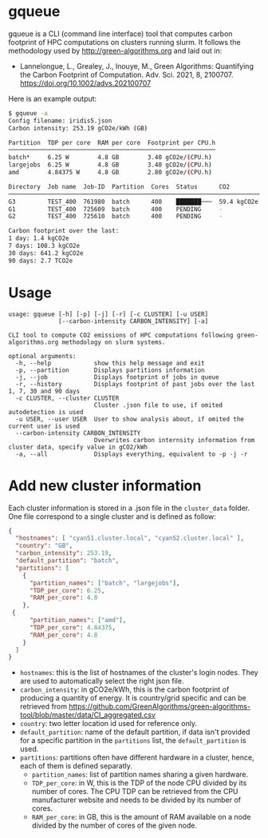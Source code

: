 # gqueue

gqueue is a CLI (command line interface) tool that computes carbon footprint of HPC computations on clusters running slurm. 
It follows the methodology used by http://green-algorithms.org and laid out in:
 - Lannelongue, L., Grealey, J., Inouye, M., Green Algorithms: Quantifying the Carbon Footprint of Computation. Adv. Sci. 2021, 8, 2100707. https://doi.org/10.1002/advs.202100707 


Here is an example output:
``` bash
$ gqueue -a
Config filename: iridis5.json
Carbon intensity: 253.19 gCO2e/kWh (GB)

Partition  TDP per core  RAM per core  Footprint per CPU.h
──────────────────────────────────────────────────────────
batch*     6.25 W        4.8 GB        3.40 gCO2e/(CPU.h) 
largejobs  6.25 W        4.8 GB        3.40 gCO2e/(CPU.h) 
amd        4.84375 W     4.8 GB        2.80 gCO2e/(CPU.h) 

Directory  Job name  Job-ID  Partition  Cores  Status      CO2          Total CO2  
───────────────────────────────────────────────────────────────────────────────────
G3         TEST_400  761980  batch      400    ███████───  59.4 kgCO2e   81.6 kgCO2e
G1         TEST_400  725609  batch      400    PENDING     -            81.6 kgCO2e
G2         TEST_400  725610  batch      400    PENDING     -            81.6 kgCO2e

Carbon footprint over the last:
1 day: 1.4 kgCO2e
7 days: 108.3 kgCO2e
30 days: 641.2 kgCO2e
90 days: 2.7 TCO2e

```


# Usage

```
usage: gqueue [-h] [-p] [-j] [-r] [-c CLUSTER] [-u USER]
              [--carbon-intensity CARBON_INTENSITY] [-a]
              
CLI tool to compute CO2 emissions of HPC computations following green-algorithms.org methodology on slurm systems.

optional arguments:
  -h, --help            show this help message and exit
  -p, --partition       Displays partitions information
  -j, --job             Displays footprint of jobs in queue
  -r, --history         Displays footprint of past jobs over the last 1, 7, 30 and 90 days
  -c CLUSTER, --cluster CLUSTER
                        Cluster .json file to use, if omited autodetection is used
  -u USER, --user USER  User to show analysis about, if omited the current user is used
  --carbon-intensity CARBON_INTENSITY
                        Overwrites carbon internsity information from cluster data, specify value in gCO2/kWh
  -a, --all             Displays everything, equivalent to -p -j -r
  ```



# Add new cluster information
Each cluster information is stored in a .json file in the `cluster_data` folder. One file correspond to a single cluster and is defined as follow:

```json
{
  "hostnames": [ "cyan51.cluster.local", "cyan52.cluster.local" ],
  "country": "GB",
  "carbon_intensity": 253.19,
  "default_partition": "batch",
  "partitions": [
    {
      "partition_names": ["batch", "largejobs"],
      "TDP_per_core": 6.25,
      "RAM_per_core": 4.8
    },
 {
      "partition_names": ["amd"],
      "TDP_per_core": 4.84375,
      "RAM_per_core": 4.8
    }
  ]
}
```
- `hostnames`: this is the list of hostnames of the cluster's login nodes. They are used to automatically select the right json file.
- `carbon_intensity`: in gCO2e/kWh, this is the carbon footprint of producing a quantity of energy. It is country/grid specific and can be retrieved from https://github.com/GreenAlgorithms/green-algorithms-tool/blob/master/data/CI_aggregated.csv
- `country`: two letter location id used for reference only.
- `default_partition`: name of the default partition, if data isn't provided for a specific partition in the `partitions` list, the `default_partition` is used.
- `partitions`: partitions often have different hardware in a cluster, hence, each of them is defined separatly.
  - `partition_names`: list of partition names sharing a given hardware.
  - `TDP_per_core`: in W, this is the TDP of the node CPU divided by its number of cores. The CPU TDP can be retrieved from the CPU manufacturer website and needs to be divided by its number of cores.
  - `RAM_per_core`: in GB, this is the amount of RAM available on a node divided by the number of cores of the given node. 
